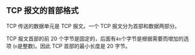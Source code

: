 


## TCP 报文的首部格式
TCP 传送的数据单元是 TCP 报文。一个 TCP 报文分为首部和数据两部分。

TCP 报文首部的前 20 个字节是固定的，后面有`4n`个字节是根据需要而增加的选项 (`n`是整数)。因此 TCP 首部的最小长度是 20 字节。

